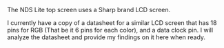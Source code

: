 The NDS Lite top screen uses a Sharp brand LCD screen.

I currently have a copy of a datasheet for a similar LCD screen that has 18 pins for RGB (That be it 6 pins for each color),
 and a data clock pin. I will analyze the datasheet and provide my findings on it here when ready.

